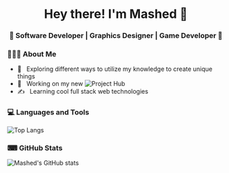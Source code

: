 <h1 align="center">Hey there! I'm Mashed 👋 </h1>
<h3 align="center">🎇 Software Developer | Graphics Designer | Game Developer 🎇</h3>
<div>
<div align="left"> 
  <h3> 👨🏻‍💻 About Me </h3>

  - 🤔 &nbsp; Exploring different ways to utilize my knowledge to create unique things
  - 💼 &nbsp; Working on my new ![Project Hub](https://mattari.dev)
  - ✍️ &nbsp; Learning cool full stack web technologies
</div> 
</div>

<div>
  <h3> 💻 Languages and Tools </h3>
</div>

![Top Langs](https://github-readme-stats.vercel.app/api/top-langs/?username=m-a-s-h-e-d&layout=compact&theme=tokyonight)

<div>
  <h3> ⌨ GitHub Stats </h3>
</div>

![Mashed's GitHub stats](https://github-readme-stats.vercel.app/api?username=m-a-s-h-e-d&show_icons=true&theme=tokyonight)
